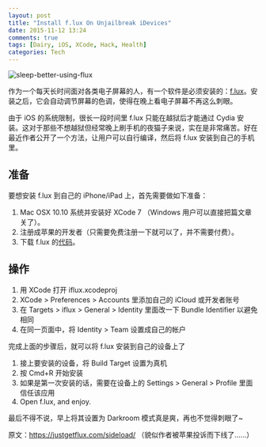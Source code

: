 ```yaml
---
layout: post
title: "Install f.lux On Unjailbreak iDevices"
date: 2015-11-12 13:24
comments: true
tags: [Dairy, iOS, XCode, Hack, Health]
categories: Tech
---
```


![sleep-better-using-flux](http://i1375.photobucket.com/albums/ag455/imcoddy/sleep-better-use-flux_zps4iyen9cp.jpg)

作为一个每天长时间面对各类电子屏幕的人，有一个软件是必须安装的：[f.lux](https://justgetflux.com/)。安装之后，它会自动调节屏幕的色调，使得在晚上看电子屏幕不再这么刺眼。

<!--more-->

由于 iOS 的系统限制，很长一段时间里 f.lux 只能在越狱后才能通过 Cydia 安装。这对于那些不想越狱但经常晚上刷手机的夜猫子来说，实在是非常痛苦。好在最近作者公开了一个方法，让用户可以自行编译，然后将 f.lux 安装到自己的手机里。

## 准备

要想安装 f.lux 到自己的 iPhone/iPad 上，首先需要做如下准备：

1. Mac OSX 10.10 系统并安装好 XCode 7 （Windows 用户可以直接把篇文章关了）。
2. 注册成苹果的开发者（只需要免费注册一下就可以了，并不需要付费）。
3. 下载 f.lux 的[代码](https://github.com/jefferyleo/f.lux/archive/master.zip)。

## 操作

1. 用 XCode 打开 iflux.xcodeproj
2. XCode > Preferences > Accounts 里添加自己的 iCloud 或开发者账号
3. 在 Targets > iflux > General > Identity 里面改一下 Bundle Identifier 以避免相同
4. 在同一页面中，将 Identity > Team 设置成自己的帐户

完成上面的步骤后，就可以将 f.lux 安装到自己的设备上了

1. 接上要安装的设备，将 Build Target 设置为真机
2. 按 Cmd+R 开始安装
3. 如果是第一次安装的话，需要在设备上的 Settings > General > Profile 里面信任该应用
4. Open f.lux, and enjoy.

最后不得不说，早上将其设置为 Darkroom 模式真是爽，再也不觉得刺眼了~

原文：https://justgetflux.com/sideload/ （貌似作者被苹果投诉而下线了……）
